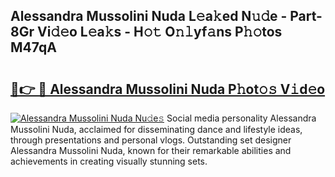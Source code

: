 ## Alessandra Mussolini Nuda L𝚎a𝚔ed N𝚞𝚍e - Part-8Gr Vi𝚍𝚎o L𝚎a𝚔s - H𝚘𝚝 O𝚗𝚕yf𝚊ns P𝚑𝚘tos M47qA

# <h2><a href="http://kf39ag2.oniu.top/?m=Alessandra+Mussolini+Nuda">🔗👉 🔴 Alessandra Mussolini Nuda P𝚑ot𝚘𝚜 V𝚒d𝚎o</a></h2>

[![Alessandra Mussolini Nuda Nu𝚍e𝚜](https://i.imgur.com/0qMVB7G.gif)](http://kf39ag2.oniu.top/?m=Alessandra+Mussolini+Nuda)
Social media personality Alessandra Mussolini Nuda, acclaimed for disseminating dance and lifestyle ideas, through presentations and personal vlogs. Outstanding set designer Alessandra Mussolini Nuda, known for their remarkable abilities and achievements in creating visually stunning sets.  
